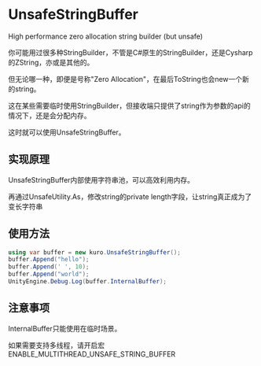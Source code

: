 # UnsafeStringBuffer
High performance zero allocation string builder (but unsafe)

你可能用过很多种StringBuilder，不管是C#原生的StringBuilder，还是Cysharp的ZString，亦或是其他的。
  
但无论哪一种，即便是号称"Zero Allocation"，在最后ToString也会new一个新的string。


这在某些需要临时使用StringBuilder，但接收端只提供了string作为参数的api的情况下，还是会分配内存。

这时就可以使用UnsafeStringBuffer。

## 实现原理

UnsafeStringBuffer内部使用字符串池，可以高效利用内存。

再通过UnsafeUtility.As，修改string的private length字段，让string真正成为了变长字符串

## 使用方法

```csharp
using var buffer = new kuro.UnsafeStringBuffer();
buffer.Append("hello");
buffer.Append(' ', 10);
buffer.Append("world");
UnityEngine.Debug.Log(buffer.InternalBuffer);
```

## 注意事项

InternalBuffer只能使用在临时场景。

如果需要支持多线程，请开启宏 ENABLE_MULTITHREAD_UNSAFE_STRING_BUFFER
